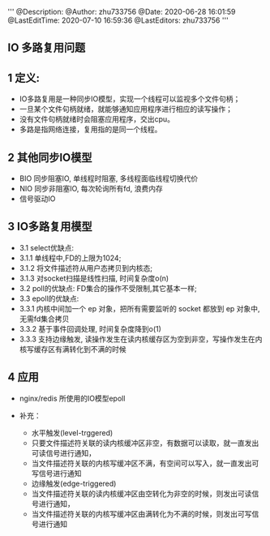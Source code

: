 '''
@Description: 
@Author: zhu733756
@Date: 2020-06-28 16:01:59
@LastEditTime: 2020-07-10 16:59:36
@LastEditors: zhu733756
'''
## IO 多路复用问题 

## 1 定义: 
-  IO多路复用是一种同步IO模型，实现一个线程可以监视多个文件句柄；
-  一旦某个文件句柄就绪，就能够通知应用程序进行相应的读写操作；
-  没有文件句柄就绪时会阻塞应用程序，交出cpu。
-  多路是指网络连接，复用指的是同一个线程。

## 2 其他同步IO模型
-  BIO 同步阻塞IO, 单线程时阻塞, 多线程面临线程切换代价
-  NIO 同步非阻塞IO, 每次轮询所有fd, 浪费内存
-  信号驱动IO

## 3 IO多路复用模型
-  3.1 select优缺点: 
-  3.1.1 单线程中,FD的上限为1024;
-  3.1.2 将文件描述符从用户态拷贝到内核态;
-  3.1.3 对socket扫描是线性扫描, 时间复杂度o(n)
-  3.2 poll的优缺点: FD集合的操作不受限制,其它基本一样;
-  3.3 epoll的优缺点: 
-  3.3.1 内核中间加一个 ep 对象，把所有需要监听的 socket 都放到 ep 对象中, 无需fd集合拷贝
-  3.3.2 基于事件回调处理, 时间复杂度降到o(1)
-  3.3.3 支持边缘触发, 读操作发生在读内核缓存区为空到非空，写操作发生在内核写缓存区有满转化到不满的时候

## 4 应用
-  nginx/redis 所使用的IO模型epoll

-  补充：
   -  水平触发(level-trggered)
   -  只要文件描述符关联的读内核缓冲区非空，有数据可以读取，就一直发出可读信号进行通知，
   -  当文件描述符关联的内核写缓冲区不满，有空间可以写入，就一直发出可写信号进行通知
   -  边缘触发(edge-triggered)
   -  当文件描述符关联的读内核缓冲区由空转化为非空的时候，则发出可读信号进行通知，
   -  当文件描述符关联的内核写缓冲区由满转化为不满的时候，则发出可写信号进行通知



